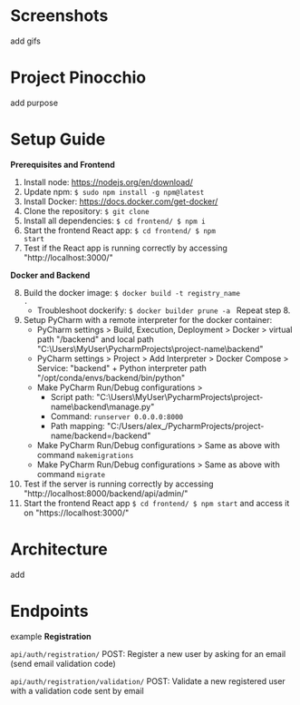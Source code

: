 # Screenshots
add gifs

# Project Pinocchio
add purpose

# Setup Guide 
<strong>Prerequisites and Frontend</strong>

1. Install node: https://nodejs.org/en/download/
2. Update npm: <code>$ sudo npm install -g npm@latest</code>
3. Install Docker: https://docs.docker.com/get-docker/
4. Clone the repository: <code>$ git clone</code>
5. Install all dependencies: <code>$ cd frontend/ $ npm i</code> 
6. Start the frontend React app: <code>$ cd frontend/ $ npm start</code>
7. Test if the React app is running correctly by accessing "http://localhost:3000/"

<strong>Docker and Backend</strong>

8. Build the docker image: <code>$ docker build -t registry_name .</code>
    * Troubleshoot dockerify: <code>$ docker builder prune -a </code> Repeat step 8.</br>
9. Setup PyCharm with a remote interpreter for the docker container:
    * PyCharm settings > Build, Execution, Deployment > Docker > virtual path "/backend" and local path "C:\Users\MyUser\PycharmProjects\project-name\backend"
    * PyCharm settings > Project > Add Interpreter > Docker Compose > Service: "backend" + Python interpreter path "/opt/conda/envs/backend/bin/python"
    * Make PyCharm Run/Debug configurations > 
        * Script path: "C:\Users\MyUser\PycharmProjects\project-name\backend\manage.py"
        * Command: <code>runserver 0.0.0.0:8000</code>
        * Path mapping: "C:/Users/alex_/PycharmProjects/project-name/backend=/backend"
    * Make PyCharm Run/Debug configurations > Same as above with command <code>makemigrations</code>
    * Make PyCharm Run/Debug configurations > Same as above with command <code>migrate</code>
10. Test if the server is running correctly by accessing "http://localhost:8000/backend/api/admin/" 
11. Start the frontend React app <code>$ cd frontend/ $ npm start</code> and access it on "https://localhost:3000/"

# Architecture
add

# Endpoints
example
<strong>Registration</strong>

<code>api/auth/registration/</code> POST: Register a new user by asking for an email (send email validation code)

<code>api/auth/registration/validation/</code> POST: Validate a new registered user with a validation code sent by email

